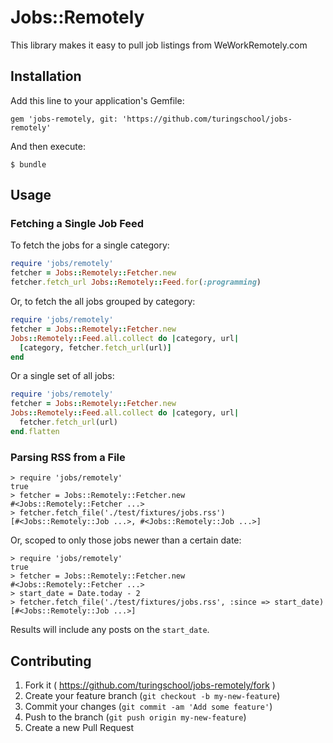 # Jobs::Remotely

This library makes it easy to pull job listings from WeWorkRemotely.com

## Installation

Add this line to your application's Gemfile:

    gem 'jobs-remotely, git: 'https://github.com/turingschool/jobs-remotely'

And then execute:

    $ bundle

## Usage

### Fetching a Single Job Feed

To fetch the jobs for a single category:

```ruby
require 'jobs/remotely'
fetcher = Jobs::Remotely::Fetcher.new
fetcher.fetch_url Jobs::Remotely::Feed.for(:programming)
```

Or, to fetch the all jobs grouped by category:

```ruby
require 'jobs/remotely'
fetcher = Jobs::Remotely::Fetcher.new
Jobs::Remotely::Feed.all.collect do |category, url|
  [category, fetcher.fetch_url(url)]
end
```

Or a single set of all jobs:

```ruby
require 'jobs/remotely'
fetcher = Jobs::Remotely::Fetcher.new
Jobs::Remotely::Feed.all.collect do |category, url|
  fetcher.fetch_url(url)
end.flatten
```

### Parsing RSS from a File

```
> require 'jobs/remotely'
true
> fetcher = Jobs::Remotely::Fetcher.new
#<Jobs::Remotely::Fetcher ...>
> fetcher.fetch_file('./test/fixtures/jobs.rss')
[#<Jobs::Remotely::Job ...>, #<Jobs::Remotely::Job ...>]
```

Or, scoped to only those jobs newer than a certain date:

```
> require 'jobs/remotely'
true
> fetcher = Jobs::Remotely::Fetcher.new
#<Jobs::Remotely::Fetcher ...>
> start_date = Date.today - 2
> fetcher.fetch_file('./test/fixtures/jobs.rss', :since => start_date)
[#<Jobs::Remotely::Job ...>]
```

Results will include any posts on the `start_date`.

## Contributing

1. Fork it ( https://github.com/turingschool/jobs-remotely/fork )
2. Create your feature branch (`git checkout -b my-new-feature`)
3. Commit your changes (`git commit -am 'Add some feature'`)
4. Push to the branch (`git push origin my-new-feature`)
5. Create a new Pull Request
